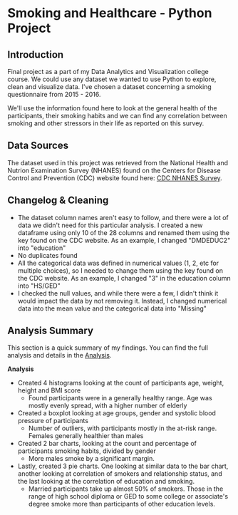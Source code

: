 # Smoking and Healthcare - Python Project
## Introduction
Final project as a part of my Data Analytics and Visualization college course.  We could use any dataset we wanted to use Python to explore, clean and visualize data.  I've chosen a dataset concerning a smoking questionnaire from 2015 - 2016.

We'll use the information found here to look at the general health of the participants, their smoking habits and we can find any correlation between smoking and other stressors in their life as reported on this survey.

## Data Sources
The dataset used in this project was retrieved from the National Health and Nutrion Examination Survey (NHANES) found on the Centers for Disease Control and Prevention (CDC) website found here: [CDC NHANES Survey](https://wwwn.cdc.gov/nchs/nhanes/search/datapage.aspx?Component=Questionnaire&CycleBeginYear=2015).

## Changelog & Cleaning
* The dataset column names aren't easy to follow, and there were a lot of data we didn't need for this particular analysis. I created a new dataframe using only 10 of the 28 columns and renamed them using the key found on the CDC website. As an example, I changed "DMDEDUC2" into "education"
* No duplicates found
* All the categorical data was defined in numerical values (1, 2, etc for multiple choices), so I needed to change them using the key found on the CDC website. As an example, I changed "3" in the education column into "HS/GED"
* I checked the null values, and while there were a few, I didn't think it would impact the data by not removing it. Instead, I changed numerical data into the mean value and the categorical data into "Missing"


## Analysis Summary
This section is a quick summary of my findings. You can find the full analysis and details in the [Analysis](https://github.com/stgordillo/smoking_healthcare_python_project/blob/e374cb1867358d67f65efbf0d647cfe3316fb58b/Analysis.py).

**Analysis**
* Created 4 histograms looking at the count of participants age, weight, height and BMI score
  * Found participants were in a generally healthy range. Age was mostly evenly spread, with a higher number of elderly
* Created a boxplot looking at age groups, gender and systolic blood pressure of participants
  * Number of outliers, with participants mostly in the at-risk range. Females generally healthier than males
* Created 2 bar charts, looking at the count and percentage of participants smoking habits, divided by gender
  * More males smoke by a significant margin. 
* Lastly, created 3 pie charts. One looking at similar data to the bar chart, another looking at correlation of smokers and relationship status, and the last looking at the correlation of education and smoking.
  * Married participants take up almost 50% of smokers. Those in the range of high school diploma or GED to some college or associate's degree smoke more than participants of other education levels.

